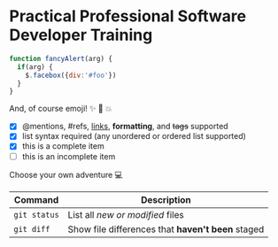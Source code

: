 Practical Professional Software Developer Training
========================================

```javascript
function fancyAlert(arg) {
  if(arg) {
    $.facebox({div:'#foo'})
  }
}
```

And, of course emoji! :sparkles: :camel: :boom:



- [x] @mentions, #refs, [links](), **formatting**, and <del>tags</del> supported
- [x] list syntax required (any unordered or ordered list supported)
- [x] this is a complete item
- [ ] this is an incomplete item

Choose your own adventure :computer:


| Command | Description |
| --- | --- |
| `git status` | List all *new or modified* files |
| `git diff` | Show file differences that **haven't been** staged |
